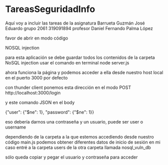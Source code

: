 # TareasSeguridadInfo
Aquí voy a incluir las tareas de la asignatura
Barrueta Guzmán José Eduardo 
grupo 2061
319091894
profesor Daniel Fernando Palma López

favor de abrir en modo código

NOSQL injection

para esta aplicación se debe guardar todos los contenidos de la carpeta NoSQL injection
usar el comando en terminal
node server.js

ahora funciona la página y podemos acceder a ella desde nuestro host local en el puerto 3000 por defecto

con thunder client ponemos esta dirección en el modo POST
http://localhost:3000/login

y este comando JSON en el body

{"user": {"$ne": 1}, "password": {"$ne": 1}}


eso debería darnos una contraseña y un usuario, puede ser user o username 

dependiendo de la carpeta a la que estemos accediendo desde nuestro código main.js podemos obtener diferentes datos de inicio de sesión
en mi caso entré a la carpeta 
users 
de la otra carpeta llamada
nosql_vuln_db 

sólo queda copiar y pegar el usuario y contraseña para acceder
